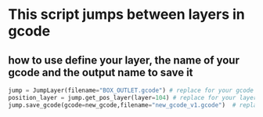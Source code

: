 # This script jumps between layers in gcode

## how to use define your layer, the name of your gcode and the output name to save it

```python
jump = JumpLayer(filename="BOX_OUTLET.gcode") # replace for your gcode
position_layer = jump.get_pos_layer(layer=104) # replace for your layer jump
jump.save_gcode(gcode=new_gcode,filename="new_gcode_v1.gcode")  # replace for your name save output gcode
```